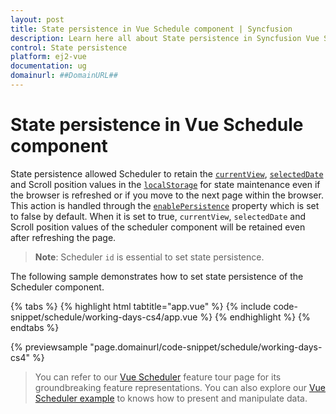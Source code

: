 ```yaml
---
layout: post
title: State persistence in Vue Schedule component | Syncfusion
description: Learn here all about State persistence in Syncfusion Vue Schedule component of Syncfusion Essential JS 2 and more.
control: State persistence 
platform: ej2-vue
documentation: ug
domainurl: ##DomainURL##
---
```


# State persistence in Vue Schedule component

State persistence allowed Scheduler to retain the [`currentView`](https://ej2.syncfusion.com/vue/documentation/api/schedule/#currentview), [`selectedDate`](https://ej2.syncfusion.com/vue/documentation/api/schedule/#selecteddate) and Scroll position values in the [`localStorage`](https://www.w3schools.com/html/html5_webstorage.asp#) for state maintenance even if the browser is refreshed or if you move to the next page within the browser. This action is handled through the [`enablePersistence`](https://ej2.syncfusion.com/vue/documentation/api/schedule/#enablepersistence) property which is set to false by default. When it is set to true, `currentView`, `selectedDate` and Scroll position values of the scheduler component will be retained even after refreshing the page.

> **Note**: Scheduler `id` is essential to set state persistence.

The following sample demonstrates how to set state persistence of the Scheduler component.

{% tabs %}
{% highlight html tabtitle="app.vue" %}
{% include code-snippet/schedule/working-days-cs4/app.vue %}
{% endhighlight %}
{% endtabs %}
        
{% previewsample "page.domainurl/code-snippet/schedule/working-days-cs4" %}

> You can refer to our [Vue Scheduler](https://www.syncfusion.com/vue-components/vue-scheduler) feature tour page for its groundbreaking feature representations. You can also explore our [Vue Scheduler example](https://ej2.syncfusion.com/vue/demos/#/material/schedule/overview.html) to knows how to present and manipulate data.